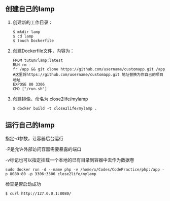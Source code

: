 ## 创建自己的lamp

1. 创建新的工作目录：

   ```
   $ mkdir lamp
   $ cd lamp
   $ touch Dockerfile
   ```

2. 创建Dockerfile文件，内容为：

   ```
   FROM tutum/lamp:latest
   RUN rm -fr /app && git clone https://github.com/username/customapp.git /app
   #这里将https://github.com/username/customapp.git 地址替换为你自己的项目地址
   EXPOSE 80 3306
   CMD ["/run.sh"]
   ```

3. 创建镜像，命名为 close2life/mylamp

   ```
   $ docker build -t close2life/mylamp .
   ```



## 运行自己的lamp

指定-d参数，让容器后台运行

-P是允许外部访问容器需要暴露的端口

-v标记也可以指定挂载一个本地的已有目录到容器中去作为数据卷

```
sudo docker run -d --name php -v /home/x/Codes/CodePractice/php:/app -p 8080:80 -p 3306:3306 close2life/mylamp
```

检查是否启动成功

```
$ curl http://127.0.0.1:8080/
```

